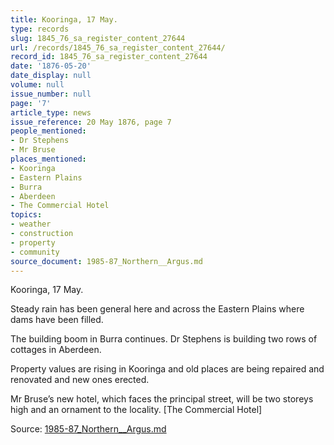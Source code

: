 ```yaml
---
title: Kooringa, 17 May.
type: records
slug: 1845_76_sa_register_content_27644
url: /records/1845_76_sa_register_content_27644/
record_id: 1845_76_sa_register_content_27644
date: '1876-05-20'
date_display: null
volume: null
issue_number: null
page: '7'
article_type: news
issue_reference: 20 May 1876, page 7
people_mentioned:
- Dr Stephens
- Mr Bruse
places_mentioned:
- Kooringa
- Eastern Plains
- Burra
- Aberdeen
- The Commercial Hotel
topics:
- weather
- construction
- property
- community
source_document: 1985-87_Northern__Argus.md
---
```


Kooringa, 17 May.

Steady rain has been general here and across the Eastern Plains where dams have been filled.

The building boom in Burra continues.  Dr Stephens is building two rows of cottages in Aberdeen.

Property values are rising in Kooringa and old places are being repaired and renovated and new ones erected.

Mr Bruse’s new hotel, which faces the principal street, will be two storeys high and an ornament to the locality. [The Commercial Hotel]

Source: [1985-87_Northern__Argus.md](/downloads/markdown/1985-87_Northern__Argus.md)
